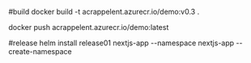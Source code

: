 #build
docker build -t acrappelent.azurecr.io/demo:v0.3 .

docker push acrappelent.azurecr.io/demo:latest

#release
helm install release01 nextjs-app --namespace nextjs-app --create-namespace
